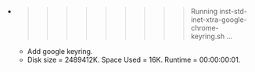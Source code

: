 * >>>>>>>>> Running inst-std-inet-xtra-google-chrome-keyring.sh ...
  * Add google keyring.
  * Disk size = 2489412K. Space Used = 16K. Runtime = 00:00:00:01.
